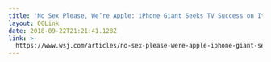 ```yaml
---
title: 'No Sex Please, We’re Apple: iPhone Giant Seeks TV Success on Its Own Terms'
layout: OGLink
date: 2018-09-22T21:21:41.128Z
link: >-
  https://www.wsj.com/articles/no-sex-please-were-apple-iphone-giant-seeks-tv-success-on-its-own-terms-1537588880?mod=hp_lead_pos5
---
```



